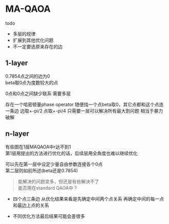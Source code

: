 # MA-QAOA

todo
- 多层的规律
- 扩展到其他优化问题
- 不一定要选原来存在的边

## 1-layer
0.7854点之间的边为0  
beta取0点为度数较大的点  

0点和0点之间缺少联系
需要多层

存在一个哈密顿量phase operator
随便找一个点beta取0，其它点都和这个点连一条边
边取+-pi/2
点取+-pi/4
只需要一层可以解决所有最大割问题
相当于暴力破解

## n-layer
有些图在1层MAQAOA中r达不到1  
第1层用提出的方法进行优化的话，后续层用全角度也难以继续优化

可以先在第一层中设定少量自由参数连接各个0点  
第二层则如前所述(beta还是0.7854)
> 能解决的问题变多，但还是有些解决不了  
> 能否用在standard QAOA中？ 

- 四个点三条边
从优化结果来看是先确定中间两个点关系
再确定中间的每一点和最边上点的关系  

- 不同优化方法最后结果可能会差很多